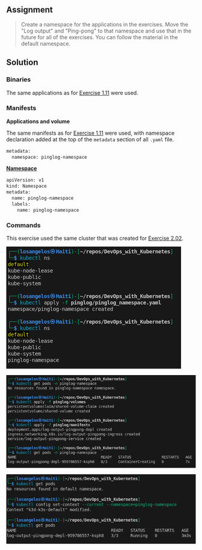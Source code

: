 ## Assignment

> Create a namespace for the applications in the exercises. Move the "Log output" and "Ping-pong" to that namespace and use that in the future for all of the exercises. You can follow the material in the default namespace.

## Solution

### Binaries

The same applications as for [Exercise 1.11](https://github.com/VikSil/DevOps_with_Kubernetes/tree/trunk/Part1/Exercise_1.11) were used.


### Manifests

**Applications and volume**

The same manifests as for [Exercise 1.11](https://github.com/VikSil/DevOps_with_Kubernetes/tree/trunk/Part1/Exercise_1.11) were used, with namespace declaration added at the top of the `metadata` section of all `.yaml` file.

```
metadata:
  namespace: pinglog-namespace
```

[**Namespace**](https://github.com/VikSil/DevOps_with_Kubernetes/tree/trunk/Part2/Exercise_2.03/pinglog_namespace.yaml)

```
apiVersion: v1
kind: Namespace
metadata:
  name: pinglog-namespace
  labels:
    name: pinglog-namespace
```

### Commands

This exercise used the same cluster that was created for [Exercise 2.02](https://raw.githubusercontent.com/VikSil/DevOps_with_Kubernetes/refs/heads/trunk/Part2/Exercise_2.02/Exercise_2.02_commands.png).

![Commands for Exercise 2.03](https://raw.githubusercontent.com/VikSil/DevOps_with_Kubernetes/refs/heads/trunk/Part2/Exercise_2.03/Exercise_2.03_commands.png)

![Commands for Exercise 2.03](https://raw.githubusercontent.com/VikSil/DevOps_with_Kubernetes/refs/heads/trunk/Part2/Exercise_2.03/Exercise_2.03_commands2.png)

![Commands for Exercise 2.03](https://raw.githubusercontent.com/VikSil/DevOps_with_Kubernetes/refs/heads/trunk/Part2/Exercise_2.03/Exercise_2.03_commands3.png)
